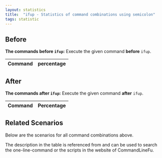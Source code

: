 ```yaml
---
layout: statistics
title:  "ifup - Statistics of command combinations using semicolon"
tags: statistic
---
```


## Before

__The commands before `ifup`:__  Execute the given command __before__ `ifup`.

| Command | percentage |
|--------|--------|



## After

__The commands after `ifup`:__ Execute the given command __after__ `ifup`.

| Command | Percentage | 
|-------|--------|



## Related Scenarios

Below are the scenarios for all command combinations above.

The description in the table is referenced from and can be used to search the one-line-command or the scripts in the website of CommandLineFu.




